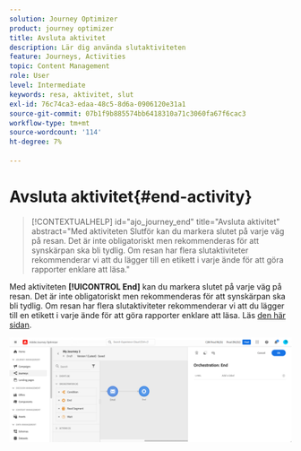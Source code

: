 ```yaml
---
solution: Journey Optimizer
product: journey optimizer
title: Avsluta aktivitet
description: Lär dig använda slutaktiviteten
feature: Journeys, Activities
topic: Content Management
role: User
level: Intermediate
keywords: resa, aktivitet, slut
exl-id: 76c74ca3-edaa-48c5-8d6a-0906120e31a1
source-git-commit: 07b1f9b885574bb6418310a71c3060fa67f6cac3
workflow-type: tm+mt
source-wordcount: '114'
ht-degree: 7%

---
```


# Avsluta aktivitet{#end-activity}

>[!CONTEXTUALHELP]
>id="ajo_journey_end"
>title="Avsluta aktivitet"
>abstract="Med aktiviteten Slutför kan du markera slutet på varje väg på resan. Det är inte obligatoriskt men rekommenderas för att synskärpan ska bli tydlig. Om resan har flera slutaktiviteter rekommenderar vi att du lägger till en etikett i varje ände för att göra rapporter enklare att läsa."

Med aktiviteten **[!UICONTROL End]** kan du markera slutet på varje väg på resan. Det är inte obligatoriskt men rekommenderas för att synskärpan ska bli tydlig. Om resan har flera slutaktiviteter rekommenderar vi att du lägger till en etikett i varje ände för att göra rapporter enklare att läsa. Läs [den här sidan](../reports/live-report.md).

![](assets/journey54.png)

